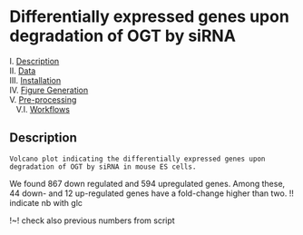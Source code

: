 # Differentially expressed genes upon degradation of OGT by siRNA

I. [Description](#description)  
II. [Data](#data)  
III. [Installation](#installation)  
IV. [Figure Generation](#figure-generation)  
V. [Pre-processing](#pre-processing)  
&nbsp;&nbsp; V.I. [Workflows](#workflows)  

## Description

    Volcano plot indicating the differentially expressed genes upon degradation of OGT by siRNA in mouse ES cells.
We found 867 down regulated and 594 upregulated genes. Among these, 44 down- and 12 up-regulated genes have a fold-change higher than two. !! indicate nb with glc

!~! check also previous numbers from script